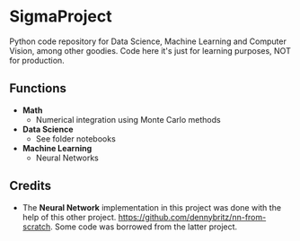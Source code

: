 # SigmaProject

Python code repository for Data Science, Machine Learning and Computer Vision, among other goodies. Code here it's just for learning purposes, NOT for production.

## Functions
- **Math**
  - Numerical integration using Monte Carlo methods
- **Data Science**
  - See folder notebooks
- **Machine Learning**
  - Neural Networks 

## Credits
- The **Neural Network** implementation in this project was done with the help of this other project. https://github.com/dennybritz/nn-from-scratch. Some code was borrowed from the latter project. 
